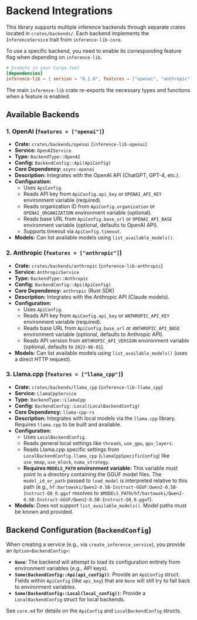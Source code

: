 # Backend Integrations

This library supports multiple inference backends through separate crates located in `crates/backends/`. Each backend implements the `InferenceService` trait from `inference-lib-core`.

To use a specific backend, you need to enable its corresponding feature flag when depending on `inference-lib`.

```toml
# Example in your Cargo.toml
[dependencies]
inference-lib = { version = "0.1.0", features = ["openai", "anthropic"] } # Enable OpenAI and Anthropic
```

The main `inference-lib` crate re-exports the necessary types and functions when a feature is enabled.

## Available Backends

### 1. OpenAI (`features = ["openai"]`)

-   **Crate:** `crates/backends/openai` (`inference-lib-openai`)
-   **Service:** `OpenAIService`
-   **Type:** `BackendType::OpenAI`
-   **Config:** `BackendConfig::Api(ApiConfig)`
-   **Core Dependency:** `async-openai`
-   **Description:** Integrates with the OpenAI API (ChatGPT, GPT-4, etc.).
-   **Configuration:**
    -   Uses `ApiConfig`.
    -   Reads API key from `ApiConfig.api_key` or `OPENAI_API_KEY` environment variable (required).
    -   Reads organization ID from `ApiConfig.organization` or `OPENAI_ORGANIZATION` environment variable (optional).
    -   Reads base URL from `ApiConfig.base_url` or `OPENAI_API_BASE` environment variable (optional, defaults to OpenAI API).
    -   Supports timeout via `ApiConfig.timeout`.
-   **Models:** Can list available models using `list_available_models()`.

### 2. Anthropic (`features = ["anthropic"]`)

-   **Crate:** `crates/backends/anthropic` (`inference-lib-anthropic`)
-   **Service:** `AnthropicService`
-   **Type:** `BackendType::Anthropic`
-   **Config:** `BackendConfig::Api(ApiConfig)`
-   **Core Dependency:** `anthropic` (Rust SDK)
-   **Description:** Integrates with the Anthropic API (Claude models).
-   **Configuration:**
    -   Uses `ApiConfig`.
    -   Reads API key from `ApiConfig.api_key` or `ANTHROPIC_API_KEY` environment variable (required).
    -   Reads base URL from `ApiConfig.base_url` or `ANTHROPIC_API_BASE` environment variable (optional, defaults to Anthropic API).
    -   Reads API version from `ANTHROPIC_API_VERSION` environment variable (optional, defaults to `2023-06-01`).
-   **Models:** Can list available models using `list_available_models()` (uses a direct HTTP request).

### 3. Llama.cpp (`features = ["llama_cpp"]`)

-   **Crate:** `crates/backends/llama_cpp` (`inference-lib-llama_cpp`)
-   **Service:** `LlamaCppService`
-   **Type:** `BackendType::LlamaCpp`
-   **Config:** `BackendConfig::Local(LocalBackendConfig)`
-   **Core Dependency:** `llama-cpp-rs`
-   **Description:** Integrates with local models via the `llama.cpp` library. Requires `llama.cpp` to be built and available.
-   **Configuration:**
    -   Uses `LocalBackendConfig`.
    -   Reads general local settings like `threads`, `use_gpu`, `gpu_layers`.
    -   Reads Llama.cpp specific settings from `LocalBackendConfig.llama_cpp` (`LlamaCppSpecificConfig`) like `use_mmap`, `use_mlock`, `numa_strategy`.
    -   **Requires `MODELS_PATH` environment variable:** This variable must point to a directory containing the GGUF model files. The `model_id_or_path` passed to `load_model` is interpreted relative to this path (e.g., `hf:bartowski/Qwen2-0.5B-Instruct-GGUF:Qwen2-0.5B-Instruct-Q8_0.gguf` resolves to `$MODELS_PATH/hf/bartowski/Qwen2-0.5B-Instruct-GGUF/Qwen2-0.5B-Instruct-Q8_0.gguf`).
-   **Models:** Does not support `list_available_models()`. Model paths must be known and provided.

## Backend Configuration (`BackendConfig`)

When creating a service (e.g., via `create_inference_service`), you provide an `Option<BackendConfig>`:

-   **`None`**: The backend will attempt to load its configuration entirely from environment variables (e.g., API keys).
-   **`Some(BackendConfig::Api(api_config))`**: Provide an `ApiConfig` struct. Fields within `ApiConfig` (like `api_key`) that are `None` will still try to fall back to environment variables.
-   **`Some(BackendConfig::Local(local_config))`**: Provide a `LocalBackendConfig` struct for local backends.

See `core.md` for details on the `ApiConfig` and `LocalBackendConfig` structs. 